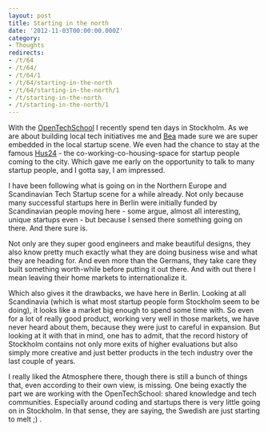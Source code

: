 ```yaml
---
layout: post
title: Starting in the north
date: '2012-11-03T00:00:00.000Z'
category:
- Thoughts
redirects:
- /t/64
- /t/64/
- /t/64/1
- /t/64/starting-in-the-north
- /t/64/starting-in-the-north/1
- /t/starting-in-the-north
- /t/starting-in-the-north/1
---
```




With the [OpenTechSchool](http://www.opentechschool.org) I recently spend ten days in Stockholm. As we are about building local tech initiatives me and [Bea](http://beatricemartini.it) made sure we are super embedded in the local startup scene. We even had the chance to stay at the famous [Hus24](http://hus24.org/) - the co-working-co-housing-space for startup people coming to the city. Which gave me early on the opportunity to talk to many startup people, and I gotta say, I am impressed.

I have been following what is going on in the Northern Europe and Scandinavian Tech Startup scene for a while already. Not only because many successful startups here in Berlin were initially funded by Scandinavian people moving here - some argue, almost all interesting, unique startups even - but because I sensed there something going on there. And there sure is.

Not only are they super good engineers and make beautiful designs, they also know pretty much exactly what they are doing business wise and what they are heading for. And even more than the Germans, they take care they built something worth-while before putting it out there. And with out there I mean leaving their home markets to internationalize it.

Which also gives it the drawbacks, we have here in Berlin. Looking at all Scandinavia (which is what most startup people form Stockholm seem to be doing), it looks like a market big enough to spend some time with. So even for a lot of really good product, working very well in those markets, we have never heard about them, because they were just to careful in expansion. But looking at it with that in mind, one has to admit, that the record history of Stockholm contains not only more exits of higher evaluations but also simply more creative and just better products in the tech industry over the last couple of years.

I really liked the Atmosphere there, though there is still a bunch of things that, even according to their own view, is missing. One being exactly the part we are working with the OpenTechSchool: shared knowledge and tech communities. Especially around coding and startups there is very little going on in Stockholm. In that sense, they are saying, the Swedish are just starting to melt ;) .

